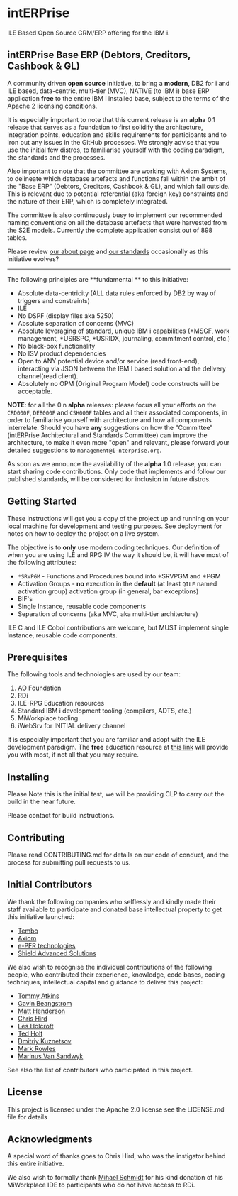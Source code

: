 # intERPrise
ILE Based Open Source CRM/ERP offering for the IBM i. 

## intERPrise Base ERP (Debtors, Creditors, Cashbook & GL)

A community driven **open source** initiative, to bring a **modern**, DB2 for i and ILE based, data-centric, multi-tier (MVC), NATIVE (to IBM i) base ERP application **free** to the entire IBM i installed base, subject to the terms of the Apache 2 licensing conditions.

It is especially important to note that this current release is an **alpha** 0.1 release that serves as a foundation to first solidify the architecture, integration points, education and skills requirements for participants and to iron out any issues in the GitHub processes. We strongly advise that you use the initial few distros, to familiarise yourself with the coding paradigm, the standards and the processes.

Also important to note that the committee are working with Axiom Systems, to delineate which database artefacts and functions fall within the ambit of the "Base ERP" (Debtors, Creditors, Cashbook & GL), and which fall outside. This is relevant due to potential referential (aka foreign key) constraints and the nature of their ERP, which is completely integrated.

The committee is also continuously busy to implement our recommended naming conventions on all the database artefacts that were harvested from the S2E models. Currently the complete application consist out of 898 tables.

Please review [our about page](http://www.i-nterprise.org/about.html) and [our standards](http://www.i-nterprise.org/standards---conventions.html) occasionally as this initiative evolves?

---

The following principles are **fundamental ** to this initiative:
 
* Absolute data-centricity (ALL data rules enforced by DB2 by way of triggers and constraints)
* ILE
* No DSPF (display files aka 5250)
* Absolute separation of concerns (MVC)
* Absolute leveraging of standard, unique IBM i capabilities (*MSGF, work management, *USRSPC, *USRIDX, journaling, commitment control, etc.)
* No black-box functionality
* No ISV product dependencies
* Open to ANY potential device and/or service (read front-end), interacting via JSON between the IBM I based solution and the delivery channel(read client).
* Absolutely no OPM (Original Program Model) code constructs will be acceptable.

**NOTE**: for all the 0.n **alpha** releases: please focus all your efforts on the `CRD000F`, `DEB000F` and `CSH000F` tables and all their associated components, in order to familiarise yourself with architecture and how all components interrelate. Should you have **any** suggestions on how the "Committee" (intERPrise Architectural and Standards Committee) can improve the architecture, to make it even more "open" and relevant, please forward your detailed suggestions to `management@i-nterprise.org`.

As soon as we announce the availability of the **alpha** 1.0 release, you can start sharing code contributions. Only code that implements and follow our published standards, will be considered for inclusion in future distros.

## Getting Started

These instructions will get you a copy of the project up and running on your local machine for development and testing purposes. See deployment for notes on how to deploy the project on a live system.

The objective is to **only** use modern coding techniques. Our definition of when you are using ILE and RPG IV the way it should be, it will have most of the following attributes:
* `*SRVPGM` - Functions and Procedures bound into *SRVPGM and *PGM
* Activation Groups - **no** execution in the **default** (at least `QILE` named activation group) activation group (in general, bar exceptions)
* BIF's
* Single Instance, reusable code components
* Separation of concerns (aka MVC, aka multi-tier architecture)
 
ILE C and ILE Cobol contributions are welcome, but MUST implement single Instance, reusable code components.

## Prerequisites

The following tools and technologies are used by our team:

1.	AO Foundation
2.	RDi
3.	ILE-RPG Education resources
4.	Standard IBM i development tooling (compilers, ADTS, etc.)
5.	MiWorkplace tooling
6.	iWebSrv for INITIAL delivery channel

It is especially important that you are familiar and adopt with the ILE development paradigm. The **free** education resource at [this link](http://www.ile-rpg.org/education.html) will provide you with most, if not all that you may require.

## Installing

Please Note this is the initial test, we will be providing CLP to carry out the build in the near future.

Please contact for build instructions.

## Contributing

Please read CONTRIBUTING.md for details on our code of conduct, and the process for submitting pull requests to us.

## Initial Contributors

We thank the following companies who selflessly and kindly made their staff available to participate and donated base intellectual property to get this initiative launched:

* [Tembo](http://www.adsero-optima.com)
* [Axiom](http://www.axiom.co.za)
* [e-PFR technologies](http://www.iwebsrv.com)
* [Shield Advanced Solutions](https://shieldadvanced.com)

We also wish to recognise the individual contributions of the following people, who contributed their experience, knowledge, code bases, coding techniques, intellectual capital and guidance to deliver this project:

* [Tommy Atkins](https://www.linkedin.com/in/tommyatkins)
* [Gavin Beangstrom](https://www.linkedin.com/in/gavin-beangstrom-4344a74)
* [Matt Henderson](https://www.linkedin.com/in/matthewphenderson)
* [Chris Hird](https://www.linkedin.com/in/chrishird)
* [Les Holcroft](https://www.linkedin.com/in/lesholcroft)
* [Ted Holt](https://www.linkedin.com/in/ted-holt-14a483)
* [Dmitriy Kuznetsov](https://www.linkedin.com/in/dkuznetsov)
* [Mark Rowles](https://www.linkedin.com/in/mark-rowles-66489916)
* [Marinus Van Sandwyk](https://www.linkedin.com/in/mbogo)

See also the list of contributors who participated in this project.

## License

This project is licensed under the Apache 2.0 license see the LICENSE.md file for details

## Acknowledgments

A special word of thanks goes to Chris Hird, who was the instigator behind this entire initiative.

We also wish to formally thank [Mihael Schmidt](https://www.linkedin.com/in/mihael-schmidt-09aa73106/) for his kind donation of his MiWorkplace IDE to participants who do not have access to RDi.